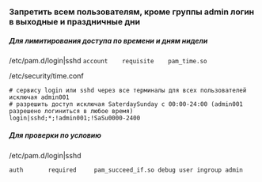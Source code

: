 ### Запретить всем пользователям, кроме группы admin логин в выходные и праздничные дни

##### Для лимитирования доступа по времени и дням нидели

/etc/pam.d/login|sshd
`account    requisite    pam_time.so`

/etc/security/time.conf
```
# сервису login или sshd через все терминалы для всех пользователей исключая admin001
# разрешить доступ исключая SaterdaySunday с 00:00-24:00 (admin001 разрешено логиниться в любое время)
login|sshd;*;!admin001;!SaSu0000-2400
```
##### Для проверки по условию

/etc/pam.d/login|sshd

`auth       required     pam_succeed_if.so debug user ingroup admin`

